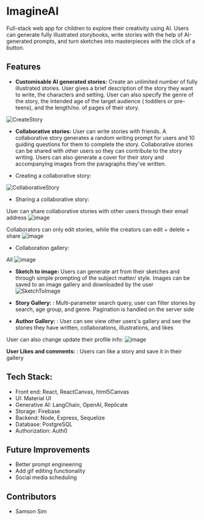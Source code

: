 # ImagineAI



Full-stack web app for children to explore their creativity using AI. Users can generate fully illustrated storybooks, write stories with the help of AI-generated prompts, and turn sketches into masterpieces with the click of a button. 




## Features
 

* **Customisable AI generated stories:** Create an unlimited number of fully illustrated stories. User gives a brief description of the story they want to write, the characters and setting. User can also specify the genre of the story, the intended age of the target audience ( toddlers or pre-teens), and the length/no. of pages of their story.  

 ![CreateStory](https://github.com/samsonsim2/storybook-frontend/assets/106437135/da4cfc67-1a74-4b78-9e5e-29d674ee47be)


* **Collaborative stories:** User can write stories with friends. A collaborative story generates a random writing prompt for users and 10 guiding questions for them to complete the story. Collaborative stories can be shared with other users so they can contribute to the story writing. Users can also generate a cover for their story and accompanying images from the paragraphs they've written.

* Creating a collaborative story: 

![CollaborativeStory](https://github.com/samsonsim2/storybook-frontend/assets/106437135/08597465-96f9-4d22-adfe-1012bf311653)

* Sharing a collaborative story: 

User can share collaborative stories with other users through their email address
![image](https://github.com/samsonsim2/storybook-frontend/assets/106437135/a066f707-5f5e-44f6-9400-22ca52723212)

Collaborators can only edit stories, while the creators can edit + delete + share 
![image](https://github.com/samsonsim2/storybook-frontend/assets/106437135/c7822b8a-835a-4386-ab0a-ff8879522812)

* Collaboration gallery: 

All 
![image](https://github.com/samsonsim2/storybook-frontend/assets/106437135/eb6e3e17-e351-4aca-a3ea-8d17511811a9)


* **Sketch to image:** Users can generate art from their sketches and through simple prompting of the subject matter/ style. Images can be saved to an image gallery and downloaded by the user 
  ![SketchToImage](https://github.com/samsonsim2/storybook-frontend/assets/106437135/0ba91227-c18e-42e0-8d22-a1490590b20a)

  
* **Story Gallery:** : Multi-parameter search query, user can filter stories by search, age group, and genre. Pagination is handled on the server side
  
* **Author Gallery:** : User can see view other users's gallery and see the stories they have written, collaborations, illustrations, and likes


User can also change update their profile info: 
![image](https://github.com/samsonsim2/storybook-frontend/assets/106437135/66b36d4e-8b21-4fc4-9647-f4a989c93f48)

 **User Likes and comments:** : Users can like a story and save it in their gallery 

 

 
## Tech Stack: 
* Front end: React, ReactCanvas, html5Canvas
* UI: Material UI
* Generative AI: LangChain, OpenAI, Replicate 
* Storage: Firebase
* Backend: Node, Express, Sequelize
* Database: PostgreSQL
* Authorization: Auth0

## Future Improvements
* Better prompt engineering 
* Add gif editing functionality
* Social media scheduling

## Contributors 
* Samson Sim

